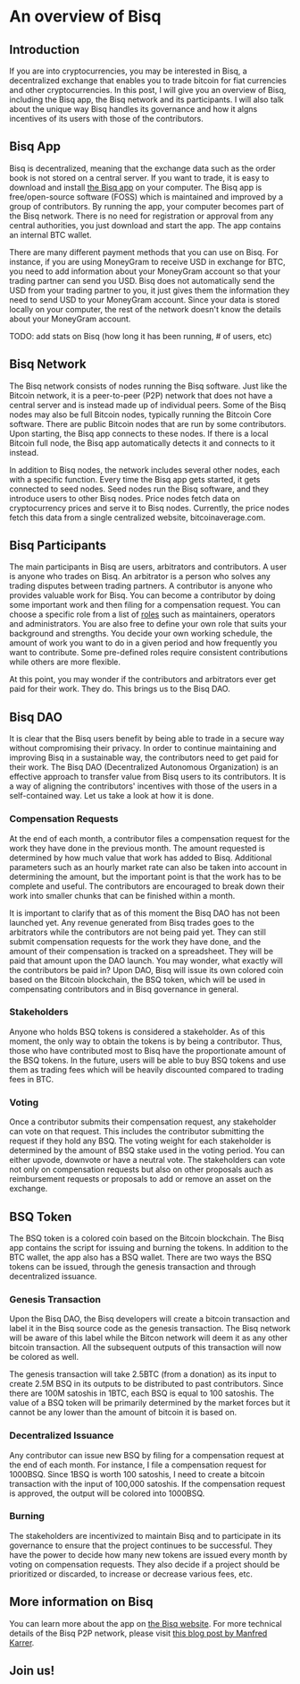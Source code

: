 # An overview of Bisq

## Introduction
If you are into cryptocurrencies, you may be interested in Bisq, a decentralized exchange that enables you to trade bitcoin for fiat currencies and other cryptocurrencies. In this post, I will give you an overview of Bisq, including the Bisq app, the Bisq network and its participants. I will also talk about the unique way Bisq handles its governance and how it algns incentives of its users with those of the contributors.   

## Bisq App
Bisq is decentralized, meaning that the exchange data such as the order book is not stored on a central server. If you want to trade, it is easy to download and install [the Bisq app](https://bisq.network/downloads/) on your computer. The Bisq app is free/open-source software (FOSS) which is maintained and improved by a group of contributors. By running the app, your computer becomes part of the Bisq network. There is no need for registration or approval from any central authorities, you just download and start the app. The app contains an internal BTC wallet.

There are many different payment methods that you can use on Bisq. For instance, if you are using MoneyGram to receive USD in exchange for BTC, you need to add information about your MoneyGram account so that your trading partner can send you USD. Bisq does not automatically send the USD from your trading partner to you, it just gives them the information they need to send USD to your MoneyGram account. Since your data is stored locally on your computer, the rest of the network doesn't know the details about your MoneyGram account.

TODO: add stats on Bisq (how long it has been running, # of users, etc)

## Bisq Network
The Bisq network consists of nodes running the Bisq software. Just like the Bitcoin network, it is a peer-to-peer (P2P) network that does not have a central server and is instead made up of individual peers. Some of the Bisq nodes may also be full Bitcoin nodes, typically running the Bitcoin Core software. There are public Bitcoin nodes that are run by some contributors. Upon starting, the Bisq app connects to these nodes. If there is a local Bitcoin full node, the Bisq app automatically detects it and connects to it instead. 

In addition to Bisq nodes, the network includes several other nodes, each with a specific function. Every time the Bisq app gets started, it gets connected to seed nodes. Seed nodes run the Bisq software, and they introduce users to other Bisq nodes. Price nodes fetch data on cryptocurrency prices and serve it to Bisq nodes. Currently, the price nodes fetch this data from a single centralized website, bitcoinaverage.com.

## Bisq Participants
The main participants in Bisq are users, arbitrators and contributors. A user is anyone who trades on Bisq. An arbitrator is a person who solves any trading disputes between trading partners. A contributor is anyone who provides valuable work for Bisq. You can become a contributor by doing some important work and then filing for a compensation request. You can choose a specific role from a list of [roles](https://docs.bisq.network/roles.html) such as maintainers, operators and administrators. You are also free to define your own role that suits your background and strengths. You decide your own working schedule, the amount of work you want to do in a given period and how frequently you want to contribute. Some pre-defined roles require consistent contributions while others are more flexible.

At this point, you may wonder if the contributors and arbitrators ever get paid for their work. They do. This brings us to the Bisq DAO.

## Bisq DAO
It is clear that the Bisq users benefit by being able to trade in a secure way without compromising their privacy. In order to continue maintaining and improving Bisq in a sustainable way, the contributors need to get paid for their work. The Bisq DAO (Decentralized Autonomous Organization) is an effective approach to transfer value from Bisq users to its contributors. It is a way of aligning the contributors' incentives with those of the users in a self-contained way. Let us take a look at how it is done. 

### Compensation Requests
At the end of each month, a contributor files a compensation request for the work they have done in the previous month. The amount requested is determined by how much value that work has added to Bisq. Additional parameters such as an hourly market rate can also be taken into account in determining the amount, but the important point is that the work has to be complete and useful. The contributors are encouraged to break down their work into smaller chunks that can be finished within a month.

It is important to clarify that as of this moment the Bisq DAO has not been launched yet. Any revenue generated from Bisq trades goes to the arbitrators while the contributors are not being paid yet. They can still submit compensation requests for the work they have done, and the amount of their compensation is tracked on a spreadsheet. They will be paid that amount upon the DAO launch. You may wonder, what exactly will the contributors be paid in? Upon DAO, Bisq will issue its own colored coin based on the Bitcoin blockchain, the BSQ token, which will be used in compensating contributors and in Bisq governance in general. 

### Stakeholders
Anyone who holds BSQ tokens is considered a stakeholder. As of this moment, the only way to obtain the tokens is by being a contributor. Thus, those who have contributed most to Bisq have the proportionate amount of the BSQ tokens. In the future, users will be able to buy BSQ tokens and use them as trading fees which will be heavily discounted compared to trading fees in BTC. 

### Voting
Once a contributor submits their compensation request, any stakeholder can vote on that request. This includes the contributor submitting the request if they hold any BSQ. The voting weight for each stakeholder is determined by the amount of BSQ stake used in the voting period. You can either upvode, downvote or have a neutral vote. The stakeholders can vote not only on compensation requests but also on other proposals auch as reimbursement requests or proposals to add or remove an asset on the exchange. 

## BSQ Token
The BSQ token is a colored coin based on the Bitcoin blockchain. The Bisq app contains the script for issuing and burning the tokens. In addition to the BTC wallet, the app also has a BSQ wallet. There are two ways the BSQ tokens can be issued, through the genesis transaction and through decentralized issuance.

### Genesis Transaction
Upon the Bisq DAO, the Bisq developers will create a bitcoin transaction and label it in the Bisq source code as the genesis transaction. The Bisq network will be aware of this label while the Bitcon network will deem it as any other bitcoin transaction. All the subsequent outputs of this transaction will now be colored as well. 

The genesis transaction will take 2.5BTC (from a donation) as its input to create 2.5M BSQ in its outputs to be distributed to past contributors. Since there are 100M satoshis in 1BTC, each BSQ is equal to 100 satoshis. The value of a BSQ token will be primarily determined by the market forces but it cannot be any lower than the amount of bitcoin it is based on.

### Decentralized Issuance
Any contributor can issue new BSQ by filing for a compensation request at the end of each month. For instance, I file a compensation request for 1000BSQ. Since 1BSQ is worth 100 satoshis, I need to create a bitcoin transaction with the input of 100,000 satoshis. If the compensation request is approved, the output will be colored into 1000BSQ. 

### Burning

The stakeholders are incentivized to maintain Bisq and to participate in its governance to ensure that the project continues to be successful. They have the power to decide how many new tokens are issued every month by voting on compensation requests. They also decide if a project should be prioritized or discarded, to increase or decrease various fees, etc.  

## More information on Bisq
You can learn more about the app on [the Bisq website](https://docs.bisq.network/getting-started.html).
For more technical details of the Bisq P2P network, please visit [this blog post by Manfred Karrer](https://bisq.network/blog/new-p2p-network/).

## Join us!
